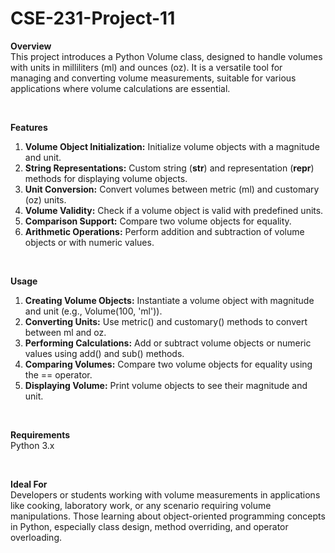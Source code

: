 # CSE-231-Project-11

**Overview**
<br>
This project introduces a Python Volume class, designed to handle volumes with units in milliliters (ml) and ounces (oz). It is a versatile tool for managing and converting volume measurements, suitable for various applications where volume calculations are essential.

<br>

**Features**
<br>
1. **Volume Object Initialization:** Initialize volume objects with a magnitude and unit.
2. **String Representations:** Custom string (__str__) and representation (__repr__) methods for displaying volume objects.
3. **Unit Conversion:** Convert volumes between metric (ml) and customary (oz) units.
4. **Volume Validity:** Check if a volume object is valid with predefined units.
5. **Comparison Support:** Compare two volume objects for equality.
6. **Arithmetic Operations:** Perform addition and subtraction of volume objects or with numeric values.

<br>

**Usage**
<br>
1. **Creating Volume Objects:** Instantiate a volume object with magnitude and unit (e.g., Volume(100, 'ml')).
2. **Converting Units:** Use metric() and customary() methods to convert between ml and oz.
3. **Performing Calculations:** Add or subtract volume objects or numeric values using add() and sub() methods.
4. **Comparing Volumes:** Compare two volume objects for equality using the == operator.
5. **Displaying Volume:** Print volume objects to see their magnitude and unit.

<br>

**Requirements**
<br>
Python 3.x

<br>

**Ideal For**
<br>
Developers or students working with volume measurements in applications like cooking, laboratory work, or any scenario requiring volume manipulations.
Those learning about object-oriented programming concepts in Python, especially class design, method overriding, and operator overloading.
